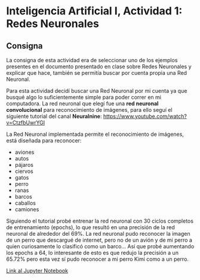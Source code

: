 # Inteligencia Artificial I, Actividad 1: Redes Neuronales
## Consigna
La consigna de esta actividad era de seleccionar uno de los ejemplos presentes en el documento presentado en clase sobre Redes Neuronales y explicar que hace, también se permitía buscar por cuenta propia una Red Neuronal.

Para esta actividad decidí buscar una Red Neuronal por mi cuenta ya que busqué algo lo suficientemente simple para poder correr en mi computadora. La red neuronal que elegí fue una **red neuronal convolucional** para reconocimiento de imágenes, para ello seguí el siguiente tutorial del canal **Neuralnine**:
https://www.youtube.com/watch?v=CtzfbUwrYGI

La Red Neuronal implementada permite el reconocimiento de imágenes, está diseñada para reconocer:
- aviones
- autos
- pájaros
- ciervos
- gatos
- perro
- ranas
- barcos
- caballos
- camiones

Siguiendo el tutorial probé entrenar la red neuronal con 30 ciclos completos de entrenamiento (epochs), lo que resultó en una precisión de la red neuronal de alrededor del 69%. La red neuronal pudo reconocer la imagen de un perro que descargué de internet, pero no de un avión y de mi perro a quien curiosamente lo clasificó como un barco...
Así que probé aumentando los epochs a 64, lo interesante de esto es que redujo la precisión a un 65.72% pero esta vez sí pudo reconocer a mi perro Kimi como a un perro.

[Link al Jupyter Notebook](https://github.com/fedemaximovicz/tarea_redes_neuronales/blob/master/Main.ipynb)
